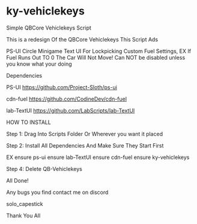 # ky-vehiclekeys
Simple QBCore Vehiclekeys Script

This is a redesign Of the QBCore Vehiclekeys
This Script Ads

PS-UI Circle Minigame
Text UI For Lockpicking
Custom Fuel Settings, EX If Fuel Runs Out TO 0 The Car Will Not Move! Can NOT be disabled unless you know what your doing

Dependencies

PS-UI
https://github.com/Project-Sloth/ps-ui

cdn-fuel
https://github.com/CodineDev/cdn-fuel

lab-TextUI
https://github.com/LabScripts/lab-TextUI

HOW TO INSTALL

Step 1: Drag Into Scripts Folder Or Wherever you want it placed

Step 2: Install All Dependencies And Make Sure They Start First 

EX
ensure ps-ui
ensure lab-TextUI
ensure cdn-fuel
ensure ky-vehiclekeys

Step 4: Delete QB-Vehiclekeys

All Done!

Any bugs you find contact me on discord

solo_capestick

Thank You All

